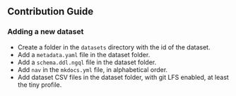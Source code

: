 ## Contribution Guide

### Adding a new dataset

- Create a folder in the `datasets` directory with the id of the dataset.
- Add a `metadata.yaml` file in the dataset folder.
- Add a `schema.ddl.ngql` file in the dataset folder.
- Add `nav` in the `mkdocs.yml` file, in alphabetical order.
- Add dataset CSV files in the dataset folder, with git LFS enabled, at least the tiny profile.
